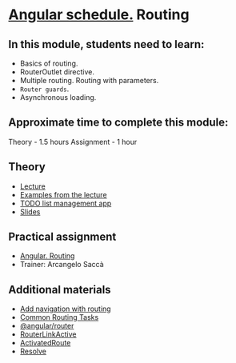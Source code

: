 # [Angular schedule.](../../README.md) Routing

## In this module, students need to learn:

- Basics of routing.
- RouterOutlet directive.
- Multiple routing. Routing with parameters.
- `Router guards`.
- Asynchronous loading.

## Approximate time to complete this module:
Theory - 1.5 hours
Assignment - 1 hour

## Theory 
- [Lecture](https://youtu.be/zmER4c9Nj_A)
- [Examples from the lecture](https://github.com/pavelrazuvalau/angular-lectures/tree/master/angular-routing)
- [TODO list management app](https://github.com/pavelrazuvalau/todo-list-management/tree/9c36d584cb393ec6bf860ec34dba1e3c4b9aa6fd)
- [Slides](https://slides.com/pavelrazuvalau/angular-routing)

## Practical assignment
- [Angular. Routing](https://github.com/rolling-scopes-school/tasks/blob/master/tasks/angular/modules-services-routing.md)
- Trainer: Arcangelo Saccà 

## Additional materials
- [Add navigation with routing](https://angular.io/tutorial/toh-pt5)
- [Common Routing Tasks](https://angular.io/guide/router)
- [@angular/router](https://angular.io/api/router)
- [RouterLinkActive](https://angular.io/api/router/RouterLinkActive)
- [ActivatedRoute](https://angular.io/api/router/ActivatedRoute)
- [Resolve](https://angular.io/api/router/Resolve)
